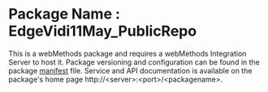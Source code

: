 # Package Name : EdgeVidi11May_PublicRepo
This is a webMethods package and requires a webMethods Integration Server to host it. Package versioning and configuration can be found in the package [manifest](./EdgeVidi11May_PublicRepo/manifest.v3) file. Service and API documentation is available on the package's home page http://&lt;server&gt;:&lt;port&gt;/&lt;packagename>.